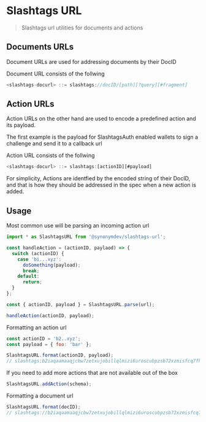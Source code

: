 # Slashtags URL

> Slashtags url utilities for documents and actions

## Documents URLs

Document URLs are used for addressing documents by their DocID

Document URL consists of the follwing

```js
<slashtags-docurl> ::= slashtags://docID/[path][?query][#fragment]
```

## Action URLs

Action URLs on the other hand are used to encode a predefined action and its payload.

The first example is the payload for SlashtagsAuth enabled wallets to sign a challenge and send it to a callback url

Action URL consists of the follwing

```js
<slashtags-docurl> ::= slashtags:[actionID][#payload]
```

For simplicity, Actions are identfied by the encoded string of their DocID, and that is how they should be addressed in the spec when a new action is added.

## Usage

Most common use will be parsing an incoming action url

```js
import * as SlashtagsURL from '@synonymdev/slashtags-url';

const handleAction = (actionID, paylaod) => {
  switch (actionID) {
    case 'bi...xyz':
      doSomething(payload);
      break;
    default:
      return;
  }
};

const { actionID, payload } = SlashtagsURL.parse(url);

handleAction(actionID, payload);
```

Formatting an action url

```js
const actionID = 'b2..xyz';
const payload = { foo: 'bar' };

SlashtagsURL.format(actionID, payload);
// slashtags:b2iaqaamaaqjcbw7zetxujobillqlmizi6uroscubpzsb72xzmisfcq7fhbg27xbm/#ugAR7ImNoYWxsZW5nZSI6ImZvbyIsImNiVVJMIjoiaHR0cHM6d3d3LmV4YW1wbGUuY29tIn0
```

If you need to add more actions that are not available out of the box

```js
SlashtagsURL.addAction(schema);
```

Formatting a document url

```js
SlashtagsURL.format(docID);
// slashtags://b2iaqaamaaqjcbw7zetxujobillqlmizi6uroscubpzsb72xzmisfcq7fhbg27xbm/
```
